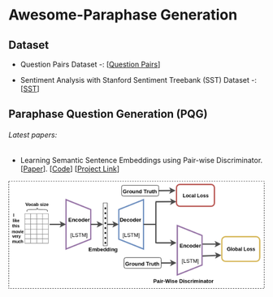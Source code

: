 # Awesome-Paraphase Generation

## Dataset

- Question Pairs Dataset -: [[Question Pairs](https://data.quora.com/First-Quora-Dataset-Release-Question-Pairs)]

- Sentiment Analysis with Stanford Sentiment Treebank (SST) Dataset -: [[SST](https://nlp.stanford.edu/sentiment/code.html)]

## Paraphase Question Generation (PQG)
###### Latest papers: 

 - Learning Semantic Sentence Embeddings using Pair-wise Discriminator. [[Paper](http://aclweb.org/anthology/C18-1230)]. [[Code](https://github.com/badripatro/PQG/)] [[Project Link](https://badripatro.github.io/Question-Paraphrases/)]

![Result](fig/pair_dis_intro.png) 
